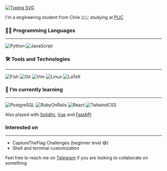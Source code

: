 [![Typing SVG](https://readme-typing-svg.herokuapp.com?font=Source+Code+Pro&color=484848&lines=Hi!+I'm+Nicol%C3%A1s+%F0%9F%91%8B)](https://git.io/typing-svg)

I'm a engineering student from Chile 🇨🇱 studying at [PUC](https://www.uc.cl/en)


### 🧑‍💻 Programming Languages

--- 

![Python](https://img.shields.io/badge/Python-FFD43B?style=for-the-badge&logo=python&logoColor=blue)
![JavaScript](https://img.shields.io/badge/JavaScript-323330?style=for-the-badge&logo=javascript&logoColor=F7DF1E)

### 🛠️ Tools and Technologies

---
![Fish](https://img.shields.io/badge/fish-4AAE46?style=for-the-badge&logo=fish&logoColor=white)
![Git](https://img.shields.io/badge/Git-F05032?style=for-the-badge&logo=git&logoColor=white)
![Vim](https://img.shields.io/badge/VIM-%2311AB00.svg?&style=for-the-badge&logo=vim&logoColor=white)
![Linux](https://img.shields.io/badge/Linux-FCC624?style=for-the-badge&logo=linux&logoColor=black)
![LaTeX](https://img.shields.io/badge/LaTeX-47A141?style=for-the-badge&logo=LaTeX&logoColor=white)

### 🌱 I’m currently learning

---
![PostgreSQL](https://img.shields.io/badge/PostgreSQL-316192?style=for-the-badge&logo=postgresql&logoColor=white)
![RubyOnRails](https://img.shields.io/badge/Ruby_on_Rails-CC0000?style=for-the-badge&logo=ruby-on-rails&logoColor=white)
![React](https://img.shields.io/badge/React-20232A?style=for-the-badge&logo=react&logoColor=61DAFB)
![TailwindCSS](https://img.shields.io/badge/Tailwind_CSS-38B2AC?style=for-the-badge&logo=tailwind-css&logoColor=white)

Also played with [Solidity](https://docs.soliditylang.org/en/v0.8.13/), [Vue](https://vuejs.org/) and [FastAPI](https://fastapi.tiangolo.com/)

### Interested on

---

 - CaptureTheFlag Challenges (beginner level 😅)
 - Shell and terminal customization


Feel free to reach me on [Telegram](https://t.me/nabarca20) if you are looking to collaborate on something

